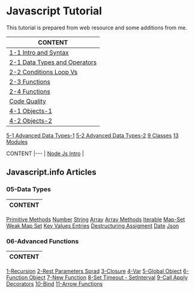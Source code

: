 # Javascript Tutorial

This tutorial is prepared from web resource and some additions from me.

CONTENT |
--- |
[1-1 Intro and Syntax](./js-intro-1-1-intro-and-syntax.md) |
[2-1 Data Types and Operators](./js-intro-2-1-data-types-and-operators.md) |
[2-2 Conditions Loop Vs](./js-intro-2-2-if-and-loops.md) |
[2-3 Functions](./js-intro-2-3-functions.md) |
[2-4 Functions](./js-intro-2-js-intro-2-4-functions.md) |
[Code Quality](./js-intro-3-code-quality.md) |
[4-1 Objects-1](./js-intro-04-1-objects.md) |
[4-2 Objects-2](./js-intro-04-2-objects.md) |
[5-1 Advanced Data Types-1](./js-intro-05-1-data-types-detail.md)
[5-2 Advanced Data Types-2](./js-intro-05-2-data-types-detail.md)
[9 Classes](./js-intro-09-1-Classes.md)
[13 Modules](./js-intro-13-1-Modules.md)

CONTENT |--- |
[Node Js Intro](./node-js-intro.md) |

<h2>Javascript.info Articles </h2> 

<h3>05-Data Types</h3>

CONTENT |
--- |
[Primitive Methods](./en.javascript.info-master/1-js/05-data-types/01-primitives-methods/article.md)
[Number](./en.javascript.info-master/1-js/05-data-types/02-number/article.md)
[String](./en.javascript.info-master/1-js/05-data-types/03-string/article.md)
[Array](./en.javascript.info-master/1-js/05-data-types/04-array/article.md)
[Array Methods](./en.javascript.info-master/1-js/05-data-types/05-array-methods/article.md)
[Iterable](./en.javascript.info-master/1-js/05-data-types/06-iterable/article.md)
[Map-Set](./en.javascript.info-master/1-js/05-data-types/07-map-set/article.md)
[Weak Map Set](./en.javascript.info-master/1-js/05-data-types/08-weakmap-weakset/article.md)
[Key Values Entries](./en.javascript.info-master/1-js/05-data-types/09-keys-values-entries/article.md)
[Destructuring Assigment](./en.javascript.info-master/1-js/05-data-types/10-destructuring-assignment/article.md)
[Date](./en.javascript.info-master/1-js/05-data-types/11-date/article.md)
[Json](./en.javascript.info-master/1-js/05-data-types/12-json/article.md)


<h3>06-Advanced Functions</h3> 

CONTENT |
--- |
[1-Recursion](./en.javascript.info-master/1-js/06-advanced-functions/01-recursion/article.md)
[2-Rest Parameters Sprad](./en.javascript.info-master/1-js/06-advanced-functions/02-rest-parameters-spread/article.md)
[3-Closure](./en.javascript.info-master/1-js/06-advanced-functions/03-closure/article.md)
[4-Var](./en.javascript.info-master/1-js/06-advanced-functions/04-var/article.md)
[5-Global Object](./en.javascript.info-master/1-js/06-advanced-functions/05-global-object/article.md)
[6-Function Object](./en.javascript.info-master/1-js/06-advanced-functions/06-function-object/article.md)
[7-New Function](./en.javascript.info-master/1-js/06-advanced-functions/07-new-function/article.md)
[8-Set Timeout - SetInterval](./en.javascript.info-master/1-js/06-advanced-functions/08-settimeout-setinterval/article.md)
[9-Call Apply Decorators](./en.javascript.info-master/1-js/06-advanced-functions/09-call-apply-decorators/article.md)
[10-Bind](./en.javascript.info-master/1-js/06-advanced-functions/10-bind/article.md)
[11-Arrow Functions](./en.javascript.info-master/1-js/06-advanced-functions/12-arrow-functions/article.md)


